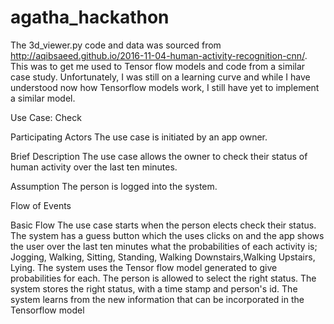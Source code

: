 # agatha_hackathon

The 3d_viewer.py code and data was sourced from http://aqibsaeed.github.io/2016-11-04-human-activity-recognition-cnn/.
This was to get me used to Tensor flow models and code from a similar case study. Unfortunately, I was still on a learning curve 
and while I have understood now how Tensorflow models work, I still have yet to implement a similar model.



Use Case: Check 

Participating Actors
The use case is initiated by an app owner.

Brief Description
The use case allows the  owner to check their status of human activity over the last ten minutes.

Assumption
The person is logged into the system.

Flow of Events

Basic Flow
The use case starts when the person elects check their status.
The system has a guess button which the uses clicks on and the app shows the user over the last ten minutes what the 
probabilities of each activity is; Jogging, Walking, Sitting, Standing, Walking Downstairs,Walking Upstairs, Lying.
The system uses the Tensor flow model generated to give probabilities for each.
The person is allowed to select the right status.
The system stores the right status, with a time stamp and person's id.
The system learns from the new information that can be incorporated in the Tensorflow model
